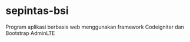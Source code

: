 # sepintas-bsi
Program aplikasi berbasis web menggunakan framework Codeigniter dan Bootstrap AdminLTE
